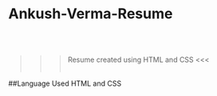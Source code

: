 # Ankush-Verma-Resume
<br><br>
 >>> Resume created using HTML and CSS <<<
<br><br>

##Language Used
   HTML and CSS

